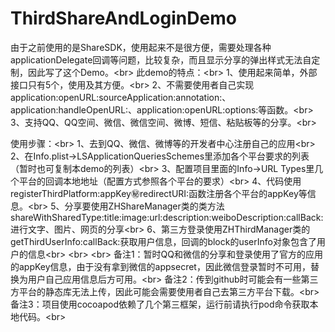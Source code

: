 # ThirdShareAndLoginDemo

  由于之前使用的是ShareSDK，使用起来不是很方便，需要处理各种applicationDelegate回调等问题，比较复杂，而且显示分享的弹出样式无法自定制，因此写了这个Demo。\<br>
  此demo的特点：\<br>
      1、使用起来简单，外部接口只有5个，使用及其方便。\<br>
      2、不需要使用者自己实现application:openURL:sourceApplication:annotation:、application:handleOpenURL:、application:openURL:options:等函数。\<br>
      3、支持QQ、QQ空间、微信、微信空间、微博、短信、粘贴板等的分享。\<br>
  
  使用步骤：\<br>
    1、去到QQ、微信、微博等的开发者中心注册自己的应用\<br>
    2、在Info.plist->LSApplicationQueriesSchemes里添加各个平台要求的列表（暂时也可复制本demo的列表）\<br>
    3、配置项目里面的Info->URL Types里几个平台的回调本地地址（配置方式参照各个平台的要求）\<br>
    4、代码使用registerThirdPlatform:appKey:secret:redirectURI:函数注册各个平台的appKey等信息。\<br>
    5、分享要使用ZHShareManager类的类方法shareWithSharedType:title:image:url:description:weiboDescription:callBack:进行文字、图片、网页的分享\<br>
    6、第三方登录使用ZHThirdManager类的getThirdUserInfo:callBack:获取用户信息，回调的block的userInfo对象包含了用户的信息\<br>
    \<br>
    \<br>
备注1：暂时QQ和微信的分享和登录使用了官方的应用的appKey信息，由于没有拿到微信的appsecret，因此微信登录暂时不可用，替换为用户自己应用信息后方可用。\<br>
备注2：传到github时可能会有一些第三方平台的静态库无法上传，因此可能会需要使用者自己去第三方平台下载。\<br>
备注3：项目使用cocoapod依赖了几个第三框架，运行前请执行pod命令获取本地代码。\<br>
